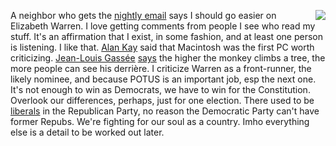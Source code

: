 <img src="http://scripting.com/images/2019/08/07/elizabethWarrenActionFigure.png" border="0" align="right">A neighbor who gets the <a href="http://scripting.com/email/">nightly email</a> says I should go easier on Elizabeth Warren. I love getting comments from people I see who read my stuff. It's an affirmation that I exist, in some fashion, and at least one person is listening. I like that. <a href="https://www.fastcompany.com/40435064/what-alan-kay-thinks-about-the-iphone-and-technology-now">Alan Kay</a> said that Macintosh was the first PC worth criticizing. <a href="https://en.wikipedia.org/wiki/Jean-Louis_Gass%C3%A9e">Jean-Louis  Gassée</a> <a href="http://scripting.com/davenet/2000/03/10/speakingOfTheCluetrain.html#4">says</a> the higher the monkey climbs a tree, the more people can see his  derrière. I criticize Warren as a front-runner, the likely nominee, and because POTUS is an important job, esp the next one. It's not enough to win as Democrats, we have to win for the Constitution. Overlook our differences, perhaps, just for one election. There used to be <a href="https://en.wikipedia.org/wiki/Rockefeller_Republican">liberals</a> in the Republican Party, no reason the Democratic Party can't have former Repubs. We're fighting for our soul as a country. Imho everything else is a detail to be worked out later. 

